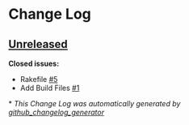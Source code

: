 # Change Log

## [Unreleased](https://github.com/karagenit/sloc/tree/HEAD)

**Closed issues:**

- Rakefile [\#5](https://github.com/karagenit/sloc/issues/5)
- Add Build Files [\#1](https://github.com/karagenit/sloc/issues/1)



\* *This Change Log was automatically generated by [github_changelog_generator](https://github.com/skywinder/Github-Changelog-Generator)*